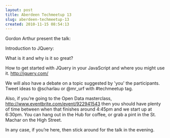 ```yaml
---
layout: post
title: Aberdeen Techmeetup 13
slug: aberdeen-techmeetup-13
created: 2010-11-15 08:54:13
---
```


Gordon Arthur present the talk:

Introduction to JQuery:

What is it and why is it so great?

How to get started with JQuery in your JavaScript and where you might use it.
http://jquery.com/

We will also have a debate on a topic suggested by 'you' the participants. Tweet ideas to @scharlau or @mr_urf with #techmeetup tag.

Also, if you’re going to the Open Data masterclass, http://www.eventbrite.com/event/922941543 then you should have plenty of time between when that finishes around 4:45pm and we start up at 6:30pm. You can hang out in the Hub for coffee, or grab a pint in the St. Machar on the High Street.

In any case, if you’re here, then stick around for the talk in the evening.

